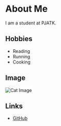 # About Me

I am a student at PJATK.

## Hobbies

- Reading
- Running
- Cooking

## Image
![Cat Image](https://www.google.com/url?sa=i&url=https%3A%2F%2Fwarriors-cats.fandom.com%2Fru%2Fwiki%2F%25D0%259A%25D0%25BE%25D1%2582%25D1%2591%25D0%25BD%25D0%25BE%25D0%25BA&psig=AOvVaw02fGeZt-EPQ5_ZUoidyEsj&ust=1705361828199000&source=images&cd=vfe&opi=89978449&ved=0CBIQjRxqFwoTCNiI2IqG3oMDFQAAAAAdAAAAABBq)

## Links

- [GitHub](https://github.com/Ekaterina1Lv)